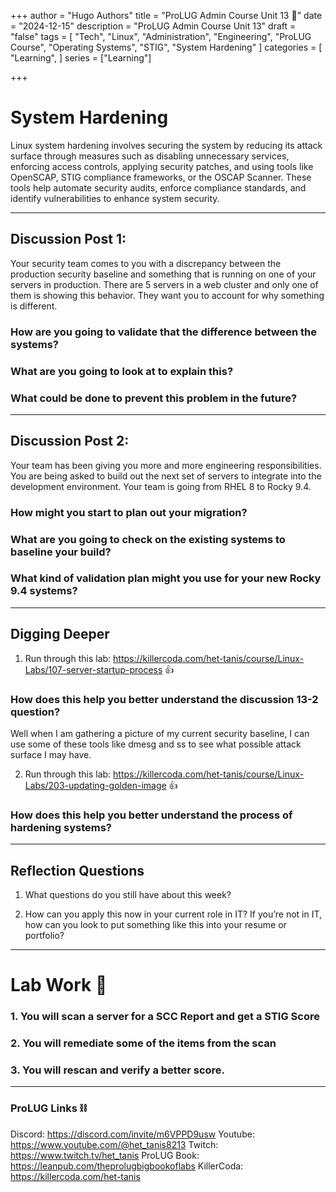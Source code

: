 +++
author = "Hugo Authors"
title = "ProLUG Admin Course Unit 13 🐧"
date = "2024-12-15"
description = "ProLUG Admin Course Unit 13"
draft = "false"
tags = [
  "Tech", "Linux", "Administration", "Engineering", "ProLUG Course", "Operating Systems", "STIG", "System Hardening"
]
categories = [
    "Learning",
]
series = ["Learning"]

+++

<!--more-->

# System Hardening

Linux system hardening involves securing the system by reducing its attack surface through measures such as disabling unnecessary services, enforcing access controls, applying security patches, and using tools like OpenSCAP, STIG compliance frameworks, or the OSCAP Scanner. These tools help automate security audits, enforce compliance standards, and identify vulnerabilities to enhance system security.

---

## Discussion Post 1: 

Your security team comes to you with a discrepancy between
the production security baseline and something that is running on one of your servers in
production. There are 5 servers in a web cluster and only one of them is showing this
behavior. They want you to account for why something is different.

### How are you going to validate that the difference between the systems?

### What are you going to look at to explain this?

### What could be done to prevent this problem in the future?

---

## Discussion Post 2:

Your team has been giving you more and more engineering
responsibilities. You are being asked to build out the next set of servers to integrate into the
development environment. Your team is going from RHEL 8 to Rocky 9.4.

### How might you start to plan out your migration?

### What are you going to check on the existing systems to baseline your build?

### What kind of validation plan might you use for your new Rocky 9.4 systems?

---

## Digging Deeper

1. Run through this lab: https://killercoda.com/het-tanis/course/Linux-Labs/107-server-startup-process 👍

### How does this help you better understand the discussion 13-2 question?

Well when I am gathering a picture of my current security baseline, I can use some of these tools like dmesg and ss to see what possible attack surface I may have.

2. Run through this lab: https://killercoda.com/het-tanis/course/Linux-Labs/203-updating-golden-image 👍

### How does this help you better understand the process of hardening systems?

---

## Reflection Questions

1. What questions do you still have about this week?

2. How can you apply this now in your current role in IT? If you’re not in IT, how can you
look to put something like this into your resume or portfolio?

---

# Lab Work 🧪

### 1. You will scan a server for a SCC Report and get a STIG Score

### 2. You will remediate some of the items from the scan

### 3. You will rescan and verify a better score.

---

### ProLUG Links ⛓️

Discord: https://discord.com/invite/m6VPPD9usw
Youtube: https://www.youtube.com/@het_tanis8213
Twitch: https://www.twitch.tv/het_tanis
ProLUG Book: https://leanpub.com/theprolugbigbookoflabs
KillerCoda: https://killercoda.com/het-tanis

